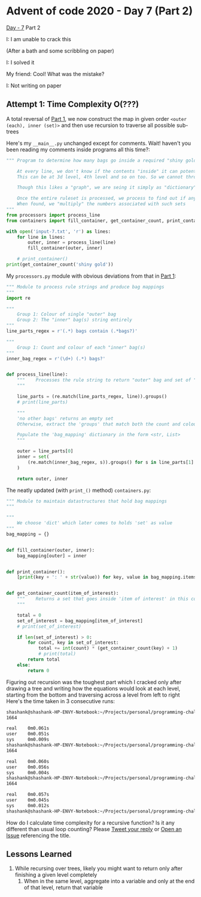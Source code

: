 # Advent of code 2020 - Day 7 (Part 2)

[Day - 7](https://twitter.com/SVRSN_Shashank/status/1337977124687400961) Part 2

I: I am unable to crack this

(After a bath and some scribbling on paper)

I: I solved it

My friend: Cool! What was the mistake?

I: Not writing on paper

## Attempt 1: Time Complexity O(???)

A total reversal of [Part 1](advent-of-code-2020-day-7-part-1.md), we now construct the map in given order `<outer (each), inner (set)>` and then use recursion to traverse all possible sub-trees

Here's my `__main__.py` unchanged except for comments. Wait! haven't you been reading my comments inside programs all this time?:

````python
""" Program to determine how many bags go inside a required "shiny gold bag"

    At every line, we don't know if the contents "inside" it can potentially in the future "some to include" more bags in them.
    This can be at 3d level, 4th level and so on too. So we cannot throw away any "contains inside" information.

    Though this likes a "graph", we are seing it simply as "dictionary" that can hold "sets"

    Once the entire ruleset is processed, we process to find out if any "content" of a set can become a key and then if it "terminally contains" our required bag.
    When found, we "multiply" the numbers associated with such sets
"""
from processors import process_line
from containers import fill_container, get_container_count, print_container

with open('input-7.txt', 'r') as lines:
    for line in lines:
        outer, inner = process_line(line)
        fill_container(outer, inner)

    # print_container()
print(get_container_count('shiny gold'))
````

My `processors.py` module with obvious deviations from that in [Part 1]():

````python
""" Module to process rule strings and produce bag mappings
"""
import re

"""
    Group 1: Colour of single "outer" bag
    Group 2: The "inner" bag(s) string entirely
"""
line_parts_regex = r'(.*) bags contain (.*bags?)'

"""
    Group 1: Count and colour of each "inner" bag(s)
"""
inner_bag_regex = r'(\d+) (.*) bags?'


def process_line(line):
    """    Processes the rule string to return "outer" bag and set of "inner bags"
    """

    line_parts = (re.match(line_parts_regex, line)).groups()
    # print(line_parts)

    """
    'no other bags' returns an empty set
    Otherwise, extract the 'groups' that match both the count and colour from "each inner" bag

    Populate the 'bag_mapping' dictionary in the form <str, List>
    """

    outer = line_parts[0]
    inner = set(
        (re.match(inner_bag_regex, s)).groups() for s in line_parts[1].split(', ') if not s == 'no other bags'
    )

    return outer, inner
````

The neatly updated (with `print_()` method) `containers.py`:

````python
""" Module to maintain datastructures that hold bag mappings
"""

"""
    We choose 'dict' which later comes to holds 'set' as value
"""
bag_mapping = {}


def fill_container(outer, inner):
    bag_mapping[outer] = inner


def print_container():
    [print(key + ': ' + str(value)) for key, value in bag_mapping.items()]


def get_container_count(item_of_interest):
    """    Returns a set that goes inside 'item of interest' in this container
    """

    total = 0
    set_of_interest = bag_mapping[item_of_interest]
    # print(set_of_interest)

    if len(set_of_interest) > 0:
        for count, key in set_of_interest:
            total += int(count) * (get_container_count(key) + 1)
            # print(total)
        return total
    else:
        return 0
````

Figuring out recursion was the toughest part which I cracked only after drawing a tree and writing how the equations would look at each level, starting from the bottom and traversing across a level from left to right
Here's the time taken in 3 consecutive runs:

````bash
shashank@shashank-HP-ENVY-Notebook:~/Projects/personal/programming-challenges/advent-of-code/2020/day-7$ time python3 part-2-attempt-1/
1664

real    0m0.061s
user    0m0.051s
sys     0m0.009s
shashank@shashank-HP-ENVY-Notebook:~/Projects/personal/programming-challenges/advent-of-code/2020/day-7$ time python3 part-2-attempt-1/
1664

real    0m0.060s
user    0m0.056s
sys     0m0.004s
shashank@shashank-HP-ENVY-Notebook:~/Projects/personal/programming-challenges/advent-of-code/2020/day-7$ time python3 part-2-attempt-1/
1664

real    0m0.057s
user    0m0.045s
sys     0m0.012s
shashank@shashank-HP-ENVY-Notebook:~/Projects/personal/programming-challenges/advent-of-code/2020/day-7$ 
````

How do I calculate time complexity for a recursive function? Is it any different than usual loop counting? Please [Tweet your reply](https://twitter.com/SVRSN_Shashank/status/1337977124687400961) or [Open an Issue](https://github.com/fossterer/fossterer.github.io/issues) referencing the title.

## Lessons Learned

1. While recursing over trees, likely you might want to return only after finishing a given level completely
   1. When in the same level, aggregate into a variable and only at the end of that level, return that variable
